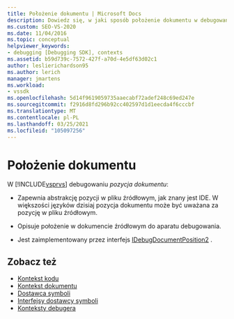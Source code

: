 ```yaml
---
title: Położenie dokumentu | Microsoft Docs
description: Dowiedz się, w jaki sposób położenie dokumentu w debugowaniu w programie Visual Studio zapewnia abstrakcję pozycji w pliku źródłowym, jak znany IDE.
ms.custom: SEO-VS-2020
ms.date: 11/04/2016
ms.topic: conceptual
helpviewer_keywords:
- debugging [Debugging SDK], contexts
ms.assetid: b59d739c-7572-427f-a70d-4e5df63d02c1
author: leslierichardson95
ms.author: lerich
manager: jmartens
ms.workload:
- vssdk
ms.openlocfilehash: 5d14f9619059735aaecabf72adef248c69ed247e
ms.sourcegitcommit: f2916d8fd296b92cc402597d1d1eecda4f6cccbf
ms.translationtype: MT
ms.contentlocale: pl-PL
ms.lasthandoff: 03/25/2021
ms.locfileid: "105097256"
---
```

# <a name="document-position"></a>Położenie dokumentu
W [!INCLUDE[vsprvs](../../code-quality/includes/vsprvs_md.md)] debugowaniu *pozycja dokumentu*:

- Zapewnia abstrakcję pozycji w pliku źródłowym, jak znany jest IDE. W większości języków dzisiaj pozycja dokumentu może być uważana za pozycję w pliku źródłowym.

- Opisuje położenie w dokumencie źródłowym do aparatu debugowania.

- Jest zaimplementowany przez interfejs [IDebugDocumentPosition2](../../extensibility/debugger/reference/idebugdocumentposition2.md) .

## <a name="see-also"></a>Zobacz też
- [Kontekst kodu](../../extensibility/debugger/code-context.md)
- [Kontekst dokumentu](../../extensibility/debugger/document-context.md)
- [Dostawca symboli](../../extensibility/debugger/symbol-provider.md)
- [Interfejsy dostawcy symboli](../../extensibility/debugger/reference/symbol-provider-interfaces.md)
- [Konteksty debugera](../../extensibility/debugger/debugger-contexts.md)
